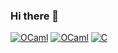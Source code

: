 ### Hi there 👋
[![OCaml](https://img.shields.io/badge/OCaml-FF5733?style=for-the-badge&logo=ocaml&logoColor=white)](https://ocaml.org/)
[![OCaml](https://img.shields.io/badge/OCaml-FFA500?style=for-the-badge&logo=ocaml&logoColor=white)](https://ocaml.org/)
[![C](https://img.shields.io/badge/C-00599C?style=for-the-badge&logo=c&logoColor=white)](https://en.wikipedia.org/wiki/C_(programming_language))
<!--
**braisf03/braisf03** is a ✨ _special_ ✨ repository because its `README.md` (this file) appears on your GitHub profile.

Here are some ideas to get you started:

- 🔭 I’m currently working on ...
- 🌱 I’m currently learning ...
- 👯 I’m looking to collaborate on ...
- 🤔 I’m looking for help with ...
- 💬 Ask me about ...
- 📫 How to reach me: ...
- 😄 Pronouns: ...
- ⚡ Fun fact: ...
-->
